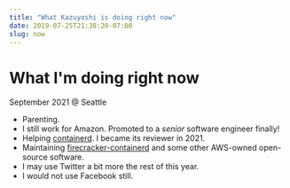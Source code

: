 ```yaml
---
title: "What Kazuyoshi is doing right now"
date: 2019-07-25T21:38:20-07:00
slug: now
---
```

# What I'm doing right now

September 2021 @ Seattle

- Parenting.
- I still work for Amazon. Promoted to a *senior* software engineer finally!
- Helping [containerd](https://github.com/containerd/containerd). I became its reviewer in 2021.
- Maintaining [firecracker-containerd](https://github.com/firecracker-microvm/firecracker-containerd) and some other AWS-owned open-source software.
- I may use Twitter a bit more the rest of this year.
- I would not use Facebook still.
